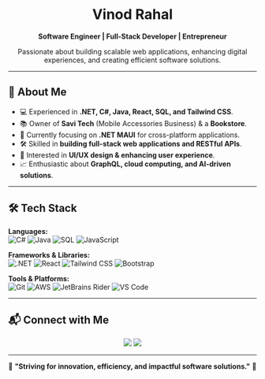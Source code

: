<h1 align="center">Vinod Rahal</h1>
<p align="center">
  <strong>Software Engineer | Full-Stack Developer | Entrepreneur</strong>
</p>

<p align="center">
  Passionate about building scalable web applications, enhancing digital experiences, and creating efficient software solutions.
</p>

---

## 🚀 About Me

- 💻 Experienced in **.NET, C#, Java, React, SQL, and Tailwind CSS**.
- 📚 Owner of **Savi Tech** (Mobile Accessories Business) & a **Bookstore**.
- 🎯 Currently focusing on **.NET MAUI** for cross-platform applications.
- 🛠️ Skilled in **building full-stack web applications and RESTful APIs**.
- 🎨 Interested in **UI/UX design & enhancing user experience**.
- 📈 Enthusiastic about **GraphQL, cloud computing, and AI-driven solutions**.

---

## 🛠️ Tech Stack

**Languages:**  
![C#](https://img.shields.io/badge/-C%23-239120?style=flat&logo=c-sharp&logoColor=white)
![Java](https://img.shields.io/badge/-Java-007396?style=flat&logo=java&logoColor=white)
![SQL](https://img.shields.io/badge/-SQL-4479A1?style=flat&logo=mysql&logoColor=white)
![JavaScript](https://img.shields.io/badge/-JavaScript-F7DF1E?style=flat&logo=javascript&logoColor=black)

**Frameworks & Libraries:**  
![.NET](https://img.shields.io/badge/-.NET-512BD4?style=flat&logo=dotnet&logoColor=white)
![React](https://img.shields.io/badge/-React-61DAFB?style=flat&logo=react&logoColor=black)
![Tailwind CSS](https://img.shields.io/badge/-TailwindCSS-38B2AC?style=flat&logo=tailwind-css&logoColor=white)
![Bootstrap](https://img.shields.io/badge/-Bootstrap-7952B3?style=flat&logo=bootstrap&logoColor=white)

**Tools & Platforms:**  
![Git](https://img.shields.io/badge/-Git-F05032?style=flat&logo=git&logoColor=white)
![AWS](https://img.shields.io/badge/-AWS-232F3E?style=flat&logo=amazon-aws&logoColor=white)
![JetBrains Rider](https://img.shields.io/badge/-JetBrains_Rider-000000?style=flat&logo=jetbrains&logoColor=white)
![VS Code](https://img.shields.io/badge/-VS_Code-007ACC?style=flat&logo=visual-studio-code&logoColor=white)

---


## 📬 Connect with Me

<p align="center">
  <a href="https://linkedin.com/in/VinodRahal"><img src="https://img.shields.io/badge/-LinkedIn-0077B5?style=flat&logo=linkedin&logoColor=white"/></a>
  <a href="mailto:your-email@example.com"><img src="https://img.shields.io/badge/-Email-D14836?style=flat&logo=gmail&logoColor=white"/></a>
</p>

---

🎯 **"Striving for innovation, efficiency, and impactful software solutions."** 🚀  
